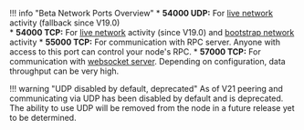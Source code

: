 !!! info "Beta Network Ports Overview"
	* **54000 UDP:** For [live network](/glossary#live-network) activity (fallback since V19.0)  
	* **54000 TCP:** For [live network](/glossary#live-network) activity (since V19.0) and [bootstrap network](/glossary#bootstrap-network) activity
	* **55000 TCP:** For communication with RPC server. Anyone with access to this port can control your node's RPC.
	* **57000 TCP:** For communication with [websocket server](/integration-guides/websockets). Depending on configuration, data throughput can be very high.

!!! warning "UDP disabled by default, deprecated"
	As of V21 peering and communicating via UDP has been disabled by default and is deprecated. The ability to use UDP will be removed from the node in a future release yet to be determined.
